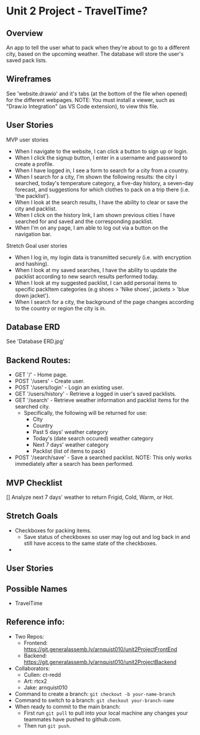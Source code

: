 # Unit 2 Project - TravelTime?
## Overview
An app to tell the user what to pack when they're about to go to a different city, based on the upcoming weather. The database will store the user's saved pack lists.

## Wireframes
See 'website.drawio' and it's tabs (at the bottom of the file when opened) for the different webpages. NOTE: You must install a viewer, such as "Draw.io Integration" (as VS Code extension), to view this file.

## User Stories
MVP user stories
* When I navigate to the website, I can click a button to sign up or login.
* When I click the signup button, I enter in a username and password to create a profile.
* When I have logged in, I see a form to search for a city from a country.
* When I search for a city, I'm shown the following results: the city I searched, today's temperature category, a five-day history, a seven-day forecast, and suggestions for which clothes to pack on a trip there (i.e. 'the packlist').
* When I look at the search results, I have the ability to clear or save the city and packlist.
* When I click on the history link, I am shown previous cities I have searched for and saved and the corresponding packlist.
* When I'm on any page, I am able to log out via a button on the navigation bar.

Stretch Goal user stories
* When I log in, my login data is transmitted securely (i.e. with encryption and hashing).
* When I look at my saved searches, I have the ability to update the packlist according to new search results performed today.
* When I look at my suggested packlist, I can add personal items to specific packItem categories (e.g shoes > 'Nike shoes', jackets > 'blue down jacket').
* When I search for a city, the background of the page changes according to the country or region the city is in.

## Database ERD
See 'Database ERD.jpg'

## Backend Routes:
 * GET '/' - Home page.
 * POST '/users' - Create user.
 * POST '/users/login' - Login an existing user.
 * GET '/users/history' - Retrieve a logged in user's saved packlists.
 * GET '/search' - Retrieve weather information and packlist items for the searched city.
    - Specifically, the following will be returned for use:
        + City
        + Country
        + Past 5 days' weather category
        + Today's (date search occured) weather category
        + Next 7 days' weather category
        + Packlist (list of items to pack)
 * POST '/search/save' - Save a searched packlist. NOTE: This only works immediately after a search has been performed.

## MVP Checklist
[] Analyze next 7 days' weather to return Frigid, Cold, Warm, or Hot.


## Stretch Goals
* Checkboxes for packing items.
    - Save status of checkboxes so user may log out and log back in and still have access to the same state of the checkboxes.
* 
## User Stories

## Possible Names
* TravelTime

## Reference info:
* Two Repos:
    - Frontend: https://git.generalassemb.ly/arnquist010/unit2ProjectFrontEnd
    - Backend: https://git.generalassemb.ly/arnquist010/unit2ProjectBackend
* Collaborators:
    - Cullen: ct-redd
    - Art: rtcx2
    - Jake: arnquist010
* Command to create a branch: `git checkout -b your-name-branch`
* Command to switch to a branch: `git checkout your-branch-name`
* When ready to commit to the main branch:
    - First run `git pull` to pull into your local machine any changes your teammates have pushed to github.com.
    - Then run `git push`.